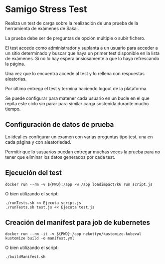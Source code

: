 # Samigo Stress Test

Realiza un test de carga sobre la realización de una prueba de la herramienta de exámenes de Sakai.

La prueba debe ser de preguntas de opción múltiple o subir fichero.

El test accede como administrador y suplanta a un usuario para acceder a un sitio determinado y buscar que haya un primer test disponible en la lista de exámenes. Si no lo hay espera ansiosamente a que lo haya refrescando la página.

Una vez que lo encuentra accede al test y lo rellena con respuestas aleatorias.

Por último entrega el test y termina haciendo logout de la plataforma.

Se puede configurar para matener cada usuario en un bucle en el que repita este ciclo sin parar para similar carga sostenida durante mucho tiempo.

## Configuración de datos de prueba

Lo ideal es configurar un examen con varias preguntas tipo test, una en cada página y con aleatoriedad.

Permitir que lo susuarios puedan entregar muchas veces la prueba para no tener que eliminar los datos generados por cada test.

## Ejecución del test

```
docker run --rm -v ${PWD}:/app -w /app loadimpact/k6 run script.js
```

O bien utilizando el script:

```
./runTests.sh << Ejecuta script.js
./runTests.sh test.js << Ejecuta test.js
```

## Creación del manifest para job de kubernetes

```
docker run --rm -it -v ${PWD}:/app nekottyo/kustomize-kubeval kustomize build -o manifest.yml
```

O bien utilizando el script:

```
./buildManifest.sh
```


